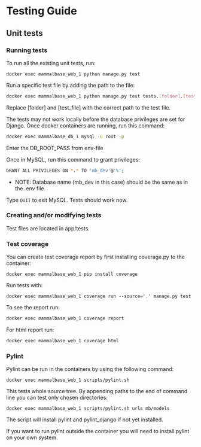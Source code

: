 # Testing Guide

## Unit tests

### Running tests

To run all the existing unit tests, run:

```
docker exec mammalbase_web_1 python manage.py test
```

Run a specific test file by adding the path to the file:

```bash
docker exec mammalbase_web_1 python manage.py test tests.[folder].[test_file]
```
Replace [folder] and [test_file] with the correct path to the test file.

The tests may not work locally before the database privileges are set for Django. Once docker containers are running, run this command:

```bash
docker exec mammalbase_db_1 mysql -u root -p
```

Enter the DB_ROOT_PASS from env-file

Once in MySQL, run this command to grant privileges:

```bash
GRANT ALL PRIVILEGES ON *.* TO 'mb_dev'@'%';
```
- NOTE: Database name (mb_dev in this case) should be the same as in the .env file.

Type ```QUIT``` to exit MySQL. Tests should work now.

### Creating and/or modifying tests

Test files are located in app/tests.  

### Test coverage

You can create test coverage report by first installing coverage.py to the container:
```
docker exec mammalbase_web_1 pip install coverage
```
Run tests with:
```
docker exec mammalbase_web_1 coverage run --source='.' manage.py test
```

To see the report run:
```bash
docker exec mammalbase_web_1 coverage report
```
For html report run:
```bash
docker exec mammalbase_web_1 coverage html
```

### Pylint

Pylint can be run in the containers by using the following command:
```
docker exec mammalbase_web_1 scripts/pylint.sh 
```
This tests whole source tree. By appending paths to the end of command line
you can test only chosen directories:
```
docker exec mammalbase_web_1 scripts/pylint.sh urls mb/models
```

The script will install pylint and pylint_django if not yet installed.

If you want to run pylint outside the container you will need to install
pylint on your own system.
